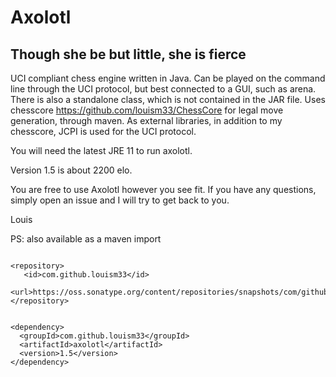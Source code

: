 # Axolotl
## Though she be but little, she is fierce
UCI compliant chess engine written in Java. Can be played on the command line through the UCI protocol, but best connected to a GUI, such as arena. There is also a standalone class, which is not contained in the JAR file.
Uses chesscore https://github.com/louism33/ChessCore for legal move generation, through maven.
As external libraries, in addition to my chesscore, JCPI is used for the UCI protocol.

You will need the latest JRE 11 to run axolotl.
    
Version 1.5 is about 2200 elo.
    
You are free to use Axolotl however you see fit. If you have any questions, simply open an issue and I will try to get back to you.

Louis
 
 
 PS: also available as a maven import
 
 ```

<repository>
    <id>com.github.louism33</id>
    <url>https://oss.sonatype.org/content/repositories/snapshots/com/github/louism33/axolotl/</url>
</repository>
```
```

<dependency>
  <groupId>com.github.louism33</groupId>
  <artifactId>axolotl</artifactId>
  <version>1.5</version>
</dependency>
```
